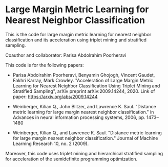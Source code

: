 # Large Margin Metric Learning for Nearest Neighbor Classification

This is the code for large margin metric learning for nearest neighbor classification and its acceleration using triplet mining and stratified sampling.

Coauthor and collaborator: Parisa Abdolrahim Poorheravi

This code is for the following papers:

- Parisa Abdolrahim Poorheravi, Benyamin Ghojogh, Vincent Gaudet, Fakhri Karray, Mark Crowley. "Acceleration of Large Margin Metric Learning for Nearest Neighbor Classification Using Triplet Mining and Stratified Sampling", arXiv preprint arXiv:2009.14244, 2020. Link of paper: https://arxiv.org/abs/2009.14244

- Weinberger, Kilian Q., John Blitzer, and Lawrence K. Saul. "Distance metric learning for large margin nearest neighbor classification." in Advances in neural information processing systems, 2006, pp. 1473–1480

- Weinberger, Kilian Q., and Lawrence K. Saul. "Distance metric learning for large margin nearest neighbor classification." Journal of Machine Learning Research 10, no. 2 (2009).

Moreover, this code uses triplet mining and hierarchical stratified sampling for acceleration of the semidefinite programming optimization. 
